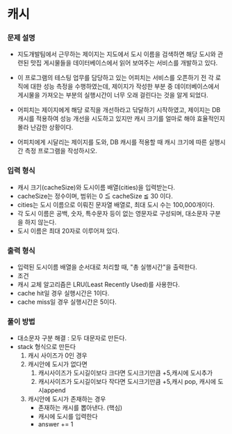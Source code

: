 # 캐시
### 문제 설명

- 지도개발팀에서 근무하는 제이지는 지도에서 도시 이름을 검색하면 해당 도시와 관련된 맛집 게시물들을 데이터베이스에서 읽어 보여주는 서비스를 개발하고 있다.
- 이 프로그램의 테스팅 업무를 담당하고 있는 어피치는 서비스를 오픈하기 전 각 로직에 대한 성능 측정을 수행하였는데, 제이지가 작성한 부분 중 데이터베이스에서 게시물을 가져오는 부분의 실행시간이 너무 오래 걸린다는 것을 알게 되었다.
- 어피치는 제이지에게 해당 로직을 개선하라고 닦달하기 시작하였고, 제이지는 DB 캐시를 적용하여 성능 개선을 시도하고 있지만 캐시 크기를 얼마로 해야 효율적인지 몰라 난감한 상황이다.

- 어피치에게 시달리는 제이지를 도와, DB 캐시를 적용할 때 캐시 크기에 따른 실행시간 측정 프로그램을 작성하시오.

### 입력 형식
- 캐시 크기(cacheSize)와 도시이름 배열(cities)을 입력받는다.
- cacheSize는 정수이며, 범위는 0 ≦ cacheSize ≦ 30 이다.
- cities는 도시 이름으로 이뤄진 문자열 배열로, 최대 도시 수는 100,000개이다.
- 각 도시 이름은 공백, 숫자, 특수문자 등이 없는 영문자로 구성되며, 대소문자 구분을 하지 않는다.
- 도시 이름은 최대 20자로 이루어져 있다.
### 출력 형식
- 입력된 도시이름 배열을 순서대로 처리할 때, "총 실행시간"을 출력한다.
- 조건
- 캐시 교체 알고리즘은 LRU(Least Recently Used)를 사용한다.
- cache hit일 경우 실행시간은 1이다.
- cache miss일 경우 실행시간은 5이다.

### 풀이 방법
- 대소문자 구분 해결 : 모두 대문자로 만든다.
- stack 형식으로 만든다
    1. 캐시 사이즈가 0인 경우
    2. 캐시안에 도시가 없다면
        1. 캐시사이즈가 도시길이보다 크다면 도시크기만큼 +5,캐시에 도시추가
        2. 캐시사이즈가 도시길이보다 작다면 도시크기만큼 +5,캐시 pop, 캐시에 도시append
    3. 캐시안에 도시가 존재하는 경우
        - 존재하는 캐시를 뽑아낸다. (핵심)
        - 캐시에 도시를 입력한다
        - answer += 1